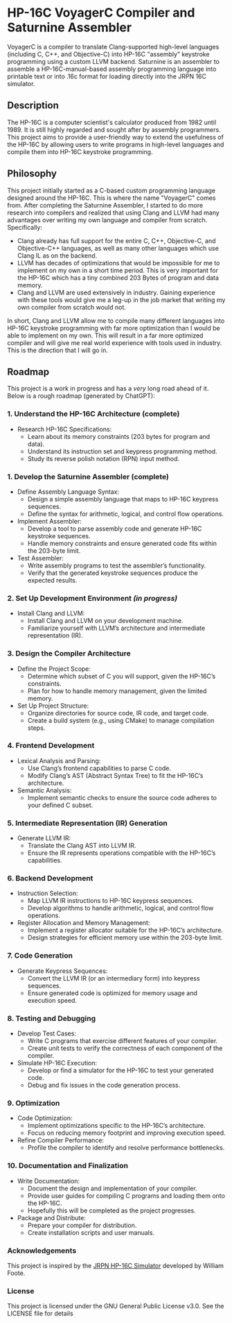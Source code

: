 # HP-16C VoyagerC Compiler and Saturnine Assembler

VoyagerC is a compiler to translate Clang-supported high-level languages (including C, C++, and Objective-C) into HP-16C "assembly" keystroke programming using a custom LLVM backend. Saturnine is an assembler to assemble a HP-16C-manual-based assembly programming language into printable text or into .16c format for loading directly into the JRPN 16C simulator. 

## Description
The HP-16C is a computer scientist's calculator produced from 1982 until 1989. It is still highly regarded and sought after by assembly programmers. This project aims to provide a user-friendly way to extend the usefulness of the HP-16C by allowing users to write programs in high-level languages and compile them into HP-16C keystroke programming.

## Philosophy
This project initially started as a C-based custom programming language designed around the HP-16C. This is where the name "VoyagerC" comes from. After completing the Saturnine Assembler, I started to do more research into compilers and realized that using Clang and LLVM had many advantages over writing my own language and compiler from scratch. Specifically:
- Clang already has full support for the entire C, C++, Objective-C, and Objective-C++ languages, as well as many other languages which use Clang IL as on the backend.
- LLVM has decades of optimizations that would be impossible for me to implement on my own in a short time period. This is very important for the HP-16C which has a tiny combined 203 Bytes of program and data memory.
- Clang and LLVM are used extensively in industry. Gaining experience with these tools would give me a leg-up in the job market that writing my own compiler from scratch would not.

In short, Clang and LLVM allow me to compile many different languages into HP-16C keystroke programming with far more optimization than I would be able to implement on my own. This will result in a far more optimized compiler and will give me real world experience with tools used in industry. This is the direction that I will go in.

## Roadmap
This project is a work in progress and has a *very* long road ahead of it. Below is a rough roadmap (generated by ChatGPT):
### 1. Understand the HP-16C Architecture **(complete)**
- Research HP-16C Specifications:
  - Learn about its memory constraints (203 bytes for program and data).
  - Understand its instruction set and keypress programming method.
  - Study its reverse polish notation (RPN) input method.
### 1. Develop the Saturnine Assembler **(complete)**
- Define Assembly Language Syntax:
  - Design a simple assembly language that maps to HP-16C keypress sequences.
  - Define the syntax for arithmetic, logical, and control flow operations.
- Implement Assembler:
  - Develop a tool to parse assembly code and generate HP-16C keystroke sequences.
  - Handle memory constraints and ensure generated code fits within the 203-byte limit.
- Test Assembler:
  - Write assembly programs to test the assembler’s functionality.
  - Verify that the generated keystroke sequences produce the expected results.
### 2. Set Up Development Environment *(in progress)*
- Install Clang and LLVM:
  - Install Clang and LLVM on your development machine.
  - Familiarize yourself with LLVM’s architecture and intermediate representation (IR).
### 3. Design the Compiler Architecture
- Define the Project Scope:
  - Determine which subset of C you will support, given the HP-16C’s constraints.
  - Plan for how to handle memory management, given the limited memory.
- Set Up Project Structure:
  - Organize directories for source code, IR code, and target code.
  - Create a build system (e.g., using CMake) to manage compilation steps.
### 4. Frontend Development
- Lexical Analysis and Parsing:
  - Use Clang’s frontend capabilities to parse C code.
  - Modify Clang’s AST (Abstract Syntax Tree) to fit the HP-16C’s architecture.
- Semantic Analysis:
  - Implement semantic checks to ensure the source code adheres to your defined C subset.
### 5. Intermediate Representation (IR) Generation
- Generate LLVM IR:
  - Translate the Clang AST into LLVM IR.
  - Ensure the IR represents operations compatible with the HP-16C’s capabilities.
### 6. Backend Development
- Instruction Selection:
  - Map LLVM IR instructions to HP-16C keypress sequences.
  - Develop algorithms to handle arithmetic, logical, and control flow operations.
- Register Allocation and Memory Management:
  - Implement a register allocator suitable for the HP-16C’s architecture.
  - Design strategies for efficient memory use within the 203-byte limit.
### 7. Code Generation
- Generate Keypress Sequences:
  - Convert the LLVM IR (or an intermediary form) into keypress sequences.
  - Ensure generated code is optimized for memory usage and execution speed.
### 8. Testing and Debugging
- Develop Test Cases:
  - Write C programs that exercise different features of your compiler.
  - Create unit tests to verify the correctness of each component of the compiler.
- Simulate HP-16C Execution:
  - Develop or find a simulator for the HP-16C to test your generated code.
  - Debug and fix issues in the code generation process.
### 9. Optimization
- Code Optimization:
  - Implement optimizations specific to the HP-16C’s architecture.
  - Focus on reducing memory footprint and improving execution speed.
- Refine Compiler Performance:
  - Profile the compiler to identify and resolve performance bottlenecks.
### 10. Documentation and Finalization
- Write Documentation:
  - Document the design and implementation of your compiler.
  - Provide user guides for compiling C programs and loading them onto the HP-16C.
  - Hopefully this will be completed as the project progresses.
- Package and Distribute:
  - Prepare your compiler for distribution.
  - Create installation scripts and user manuals.

### Acknowledgements

This project is inspired by the [JRPN HP-16C Simulator](https://jrpn.jovial.com/) developed by William Foote.

### License

This project is licensed under the GNU General Public License v3.0. See the LICENSE file for details
